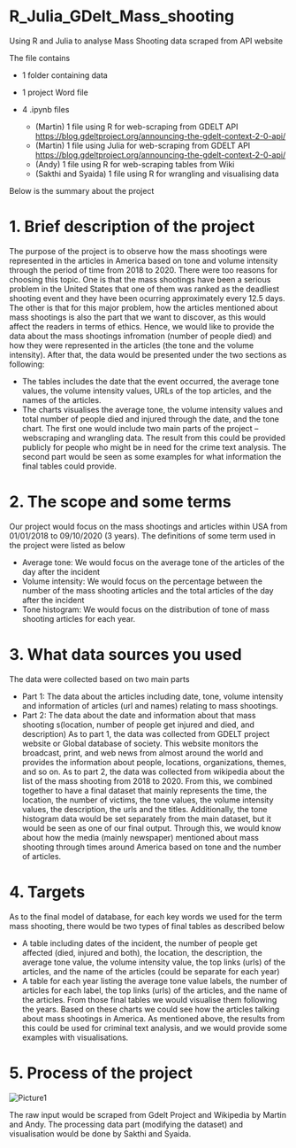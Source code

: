 # R_Julia_GDelt_Mass_shooting
Using R and Julia to analyse Mass Shooting data scraped from API website

The file contains 
- 1 folder containing data
- 1 project Word file
- 4 .ipynb files

  + (Martin) 1 file using R for web-scraping from GDELT API https://blog.gdeltproject.org/announcing-the-gdelt-context-2-0-api/
  + (Martin) 1 file using Julia for web-scraping from GDELT API https://blog.gdeltproject.org/announcing-the-gdelt-context-2-0-api/
  + (Andy) 1 file using R for web-scraping tables from Wiki
  + (Sakthi and Syaida) 1 file using R for wrangling and visualising data

Below is the summary about the project

# 1.	Brief description of the project

The purpose of the project is to observe how the mass shootings were represented in the articles in America based on tone and volume intensity through the period of time from 2018 to 2020. There were too reasons for choosing this topic. One is that the mass shootings have been a serious problem in the United States that one of them was ranked as the deadliest shooting event and they have been ocurring approximately every 12.5 days. The other is that for this major problem, how the articles mentioned about mass shootings is also the part that we want to discover, as this would affect the readers in terms of ethics. Hence, we would like to provide the data about the mass shootings infromation (number of people died) and how they were represented in the articles (the tone and the volume intensity). After that, the data would be presented under the two sections as following:
-	The tables includes the date that the event occurred, the average tone values, the volume intensity values, URLs of the top articles, and the names of the articles.
-	The charts visualises the average tone, the volume intensity values and total number of people died and injured through the date, and the tone chart.
The first one would include two main parts of the project – webscraping and wrangling data. The result from this could be provided publicly for people who might be in need for the crime text analysis. The second part would be seen as some examples for what information the final tables could provide.

# 2.	The scope and some terms

Our project would focus on the mass shootings and articles within USA from 01/01/2018 to 09/10/2020 (3 years). The definitions of some term used in the project were listed as below
-	Average tone: We would focus on the average tone of the articles of the day after the incident
-	Volume intensity: We would focus on the percentage between the number of the mass shooting articles and the total articles of the day after the incident
-	Tone histogram: We would focus on the distribution of tone of mass shooting articles for each year.

# 3.	What data sources you used

The data were collected based on two main parts
-	Part 1: The data about the articles including date, tone, volume intensity and information of articles (url and names) relating to mass shootings.
-	Part 2: The data about the date and information about that mass shooting s(location, number of people get injured and died, and description)
As to part 1, the data was collected from GDELT project website or Global database of society. This website monitors the broadcast, print, and web news from almost around the world and provides the information about people, locations, organizations, themes, and so on.
As to part 2, the data was collected from wikipedia about the list of the mass shooting from 2018 to 2020. 
From this, we combined together to have a final dataset that mainly represents the time, the location, the number of victims, the tone values, the volume intensity values, the description, the urls and the titles. Additionally, the tone histogram data would be set separately from the main dataset, but it would be seen as one of our final output. Through this, we would know about how the media (mainly newspaper) mentioned about mass shooting through times around America based on tone and the number of articles.

# 4. Targets

As to the final model of database, for each key words we used for the term mass shooting, there would be two types of final tables as described below
-	A table including dates of the incident, the number of people get affected (died, injured and both), the location, the description, the average tone value, the volume intensity value, the top links (urls) of the articles, and the name of the articles (could be separate for each year)
-	A table for each year listing the average tone value labels, the number of articles for each label, the top links (urls) of the articles, and the name of the articles.
From those final tables we would visualise them following the years. Based on these charts we could see how the articles talking about mass shootings in America.
As mentioned above, the results from this could be used for criminal text analysis, and we would provide some examples with visualisations.

# 5. Process of the project

![Picture1](https://user-images.githubusercontent.com/55137629/103433631-87424680-4c59-11eb-868c-d4264f342a7e.png)

The raw input would be scraped from Gdelt Project and Wikipedia by Martin and Andy. The processing data part (modifying the dataset) and visualisation would be done by Sakthi and Syaida.
